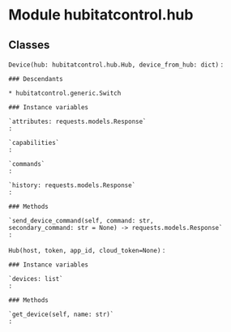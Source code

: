 Module hubitatcontrol.hub
=========================

Classes
-------

`Device(hub: hubitatcontrol.hub.Hub, device_from_hub: dict)`
:   

    ### Descendants

    * hubitatcontrol.generic.Switch

    ### Instance variables

    `attributes: requests.models.Response`
    :

    `capabilities`
    :

    `commands`
    :

    `history: requests.models.Response`
    :

    ### Methods

    `send_device_command(self, command: str, secondary_command: str = None) ‑> requests.models.Response`
    :

`Hub(host, token, app_id, cloud_token=None)`
:   

    ### Instance variables

    `devices: list`
    :

    ### Methods

    `get_device(self, name: str)`
    :